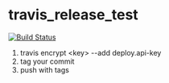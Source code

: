 # travis_release_test

[![Build Status](https://travis-ci.org/jonirrings/travis_release_test.svg?branch=master)](https://travis-ci.org/jonirrings/travis_release_test)

1. travis encrypt \<key\> --add deploy.api-key
2. tag your commit
3. push with tags
